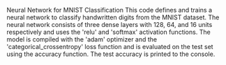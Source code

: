 Neural Network for MNIST Classification
This code defines and trains a neural network to classify handwritten digits from the MNIST dataset. 
The neural network consists of three dense layers with 128, 64, and 16 units respectively and uses the 'relu' and 'softmax' activation functions. 
The model is compiled with the 'adam' optimizer and the 'categorical_crossentropy' loss function and is evaluated on the test set using the accuracy function. 
The test accuracy is printed to the console.
